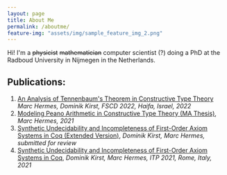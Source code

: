 ```yaml
---
layout: page
title: About Me
permalink: /aboutme/
feature-img: "assets/img/sample_feature_img_2.png"
---
```


Hi! I'm a <s>physicist</s> <s>mathematician</s> computer scientist (?) doing a PhD at the Radboud University in Nijmegen in the Netherlands. 


## Publications:

1. [An Analysis of Tennenbaum's Theorem in Constructive Type Theory](https://www.ps.uni-saarland.de/Publications/documents/HermesKirst_2022_An-Analysis.pdf) *Marc Hermes, Dominik Kirst, FSCD 2022, Haifa, Israel, 2022*
2. [Modeling Peano Arithmetic in Constructive Type Theory (MA Thesis)](https://raw.githubusercontent.com/HermesMarc/Documents/main/thesis.pdf), *Marc Hermes, 2021*
3. [Synthetic Undecidability and Incompleteness of First-Order Axiom Systems in Coq (Extended Version)](https://www.ps.uni-saarland.de/extras/axiomatisations-ext/journal.pdf), *Dominik Kirst, Marc Hermes, submitted for review* 
4. [Synthetic Undecidability and Incompleteness of First-Order Axiom Systems in Coq](https://drops.dagstuhl.de/opus/volltexte/2021/13918/pdf/LIPIcs-ITP-2021-23.pdf), *Dominik Kirst, Marc Hermes, ITP 2021, Rome, Italy, 2021*